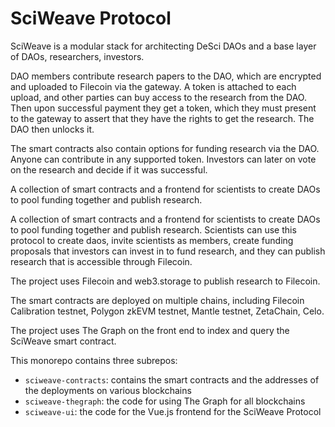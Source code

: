 # SciWeave Protocol   

SciWeave is a modular stack for architecting DeSci DAOs and a base layer of DAOs, researchers, investors.   

DAO members contribute research papers to the DAO, which are encrypted and uploaded to Filecoin via the gateway. A token is attached to each upload, and other parties can buy access to the research from the DAO. Then upon successful payment they get a token, which they must present to the gateway to assert that they have the rights to get the research. The DAO then unlocks it.   

The smart contracts also contain options for funding research via the DAO. Anyone can contribute in any supported token. Investors can later on vote on the research and decide if it was successful.  

A collection of smart contracts and a frontend for scientists to create DAOs to pool funding together and publish research.    

A collection of smart contracts and a frontend for scientists to create DAOs to pool funding together and publish research.
Scientists can use this protocol to create daos, invite scientists as members, create funding proposals that investors can invest in to fund research, and they can publish research that is accessible through Filecoin.    

The project uses Filecoin and web3.storage to publish research to Filecoin.   

The smart contracts are deployed on multiple chains, including Filecoin Calibration testnet, Polygon zkEVM testnet, Mantle testnet, ZetaChain, Celo.   

The project uses The Graph on the front end to index and query the SciWeave smart contract.   

This monorepo contains three subrepos:   
- ```sciweave-contracts```: contains the smart contracts and the addresses of the deployments on various blockchains   
- ```sciweave-thegraph```: the code for using The Graph for all blockchains   
- ```sciweave-ui```: the code for the Vue.js frontend for the SciWeave Protocol
